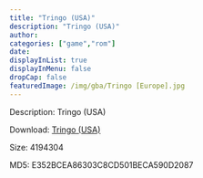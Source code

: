 ```yaml
---
title: "Tringo (USA)"
description: "Tringo (USA)"
author: 
categories: ["game","rom"]
date: 
displayInList: true
displayInMenu: false
dropCap: false
featuredImage: /img/gba/Tringo [Europe].jpg
---
```


Description: Tringo (USA)

Download: <a style="text-decoration:underline;" href="https://mega.nz/#!TOpSgCQL!NSVxd7RQEdINxXWSzEJSRyFpyx2ezoTQtFuunoxk0eM" target = "_blank" rel = "nofollow" > Tringo (USA)</a>

Size: 4194304

MD5: E352BCEA86303C8CD501BECA590D2087

